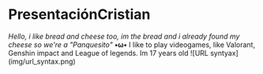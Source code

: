 # PresentaciónCristian
_Hello, i like bread and cheese too, im the bread and i already found my cheese so we're a "Panquesito"_ **•ω•**
I like to play videogames, like Valorant, Genshin impact and League of legends.
Im 17 years old
![URL syntyax] (img/url_syntax.png)
